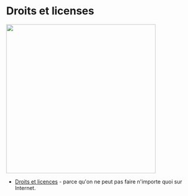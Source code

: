 # Droits et licenses

<img src="../../Assets/droit.jpg" width="400">

- [Droits et licences](https://docs.google.com/presentation/d/1P4zdLpro6k7SezBEE8ospuEPXhjkJVyJZbuoqAf_HN4/edit?usp=sharing) - parce qu'on ne peut pas faire n'importe quoi sur Internet.
